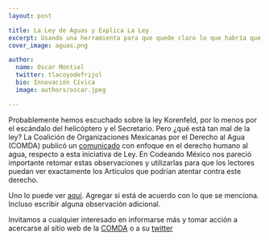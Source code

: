 ```yaml
---
layout: post

title: La Ley de Aguas y Explica La Ley
excerpt: Usando una herramienta para que quede claro lo que habría que cambiar
cover_image: aguas.png

author:
  name: Oscar Montiel
  twitter: tlacoyodefrijol
  bio: Innovación Cívica
  image: authors/oscar.jpeg

---
```


Probablemente hemos escuchado sobre la ley Korenfeld, por lo menos por el escándalo del helicóptero y el Secretario. Pero ¿qué está tan mal de la ley? La Coalición de Organizaciones Mexicanas por el Derecho al Agua (COMDA) publicó un [comunicado](http://www.comda.org.mx/wp-content/uploads/2015/03/Postura-OSC-sobre-dictamen-LGA-desde-enfoque-DHAyS.pdf) con enfoque en el derecho humano al agua, respecto a esta iniciativa de Ley. En Codeando México nos pareció importante retomar estas observaciones y utilizarlas para que los lectores puedan ver exactamente los Artículos que podrían atentar contra este derecho. 

Uno lo puede ver [aquí](www.explica.la/ley/aguas). Agregar si está de acuerdo con lo que se menciona. Incluso escribir alguna observación adicional. 

Invitamos a cualquier interesado en informarse más y tomar acción a acercarse al sitio web de la [COMDA](http://www.comda.org.mx/) o a su [twitter](https://twitter.com/COMDAorg) 